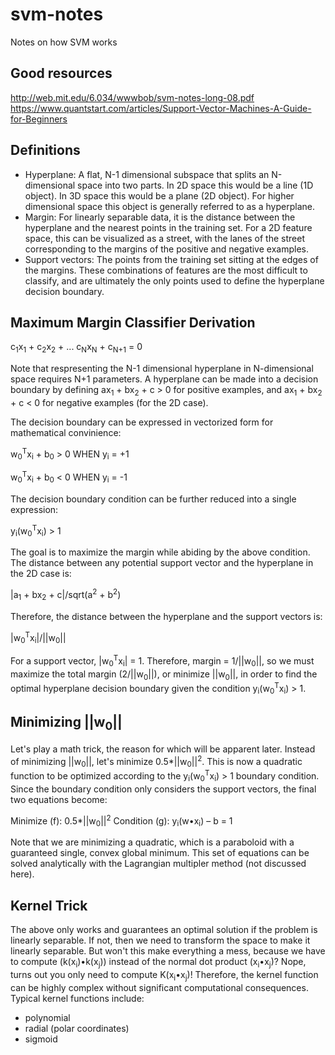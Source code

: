 # svm-notes
Notes on how SVM works

Good resources
---
http://web.mit.edu/6.034/wwwbob/svm-notes-long-08.pdf
https://www.quantstart.com/articles/Support-Vector-Machines-A-Guide-for-Beginners

Definitions
---
- Hyperplane: A flat, N-1 dimensional subspace that splits an N-dimensional space into two parts. In 2D space this would be a line (1D object). In 3D space this would be a plane (2D object). For higher dimensional space this object is generally referred to as a hyperplane.
- Margin: For linearly separable data, it is the distance between the hyperplane and the nearest points in the training set. For a 2D feature space, this can be visualized as a street, with the lanes of the street corresponding to the margins of the positive and negative examples.
- Support vectors: The points from the training set sitting at the edges of the margins. These combinations of features are the most difficult to classify, and are ultimately the only points used to define the hyperplane decision boundary.

Maximum Margin Classifier Derivation
---
c<sub>1</sub>x<sub>1</sub> + c<sub>2</sub>x<sub>2</sub> + ... c<sub>N</sub>x<sub>N</sub> + c<sub>N+1</sub> = 0

Note that respresenting the N-1 dimensional hyperplane in N-dimensional space requires N+1 parameters. A hyperplane can be made into a decision boundary by defining ax<sub>1</sub> + bx<sub>2</sub> + c > 0 for positive examples, and ax<sub>1</sub> + bx<sub>2</sub> + c < 0 for negative examples (for the 2D case).

The decision boundary can be expressed in vectorized form for mathematical convinience:

w<sub>0</sub><sup>T</sup>x<sub>i</sub> + b<sub>0</sub> > 0 WHEN y<sub>i</sub> = +1

w<sub>0</sub><sup>T</sup>x<sub>i</sub> + b<sub>0</sub> < 0 WHEN y<sub>i</sub> = -1

The decision boundary condition can be further reduced into a single expression:

y<sub>i</sub>(w<sub>0</sub><sup>T</sup>x<sub>i</sub>) > 1

The goal is to maximize the margin while abiding by the above condition. The distance between any potential support vector and the hyperplane in the 2D case is:

|a<sub>1</sub> + bx<sub>2</sub> + c|/sqrt(a<sup>2</sup> + b<sup>2</sup>)

Therefore, the distance between the hyperplane and the support vectors is:

|w<sub>0</sub><sup>T</sup>x<sub>i</sub>|/||w<sub>0</sub>||

For a support vector, |w<sub>0</sub><sup>T</sup>x<sub>i</sub>| = 1. Therefore, margin = 1/||w<sub>0</sub>||, so we must maximize the total margin (2/||w<sub>0</sub>||), or minimize ||w<sub>0</sub>||, in order to find the optimal hyperplane decision boundary given the condition y<sub>i</sub>(w<sub>0</sub><sup>T</sup>x<sub>i</sub>) > 1.

Minimizing ||w<sub>0</sub>||
---
Let's play a math trick, the reason for which will be apparent later. Instead of minimizing ||w<sub>0</sub>||, let's minimize 0.5*||w<sub>0</sub>||<sup>2</sup>. This is now a quadratic function to be optimized according to the y<sub>i</sub>(w<sub>0</sub><sup>T</sup>x<sub>i</sub>) > 1 boundary condition. Since the boundary condition only considers the support vectors, the final two equations become:

Minimize (f): 0.5*||w<sub>0</sub>||<sup>2</sup>
Condition (g): y<sub>i</sub>(w•x<sub>i</sub>) – b = 1

Note that we are minimizing a quadratic, which is a paraboloid with a guaranteed single, convex global minimum. This set of equations can be solved analytically with the Lagrangian multipler method (not discussed here).

Kernel Trick
---
The above only works and guarantees an optimal solution if the problem is linearly separable. If not, then we need to transform the space to make it linearly separable. But won't this make everything a mess, because we have to compute (k(x<sub>i</sub>)•k(x<sub>j</sub>)) instead of the normal dot product (x<sub>i</sub>•x<sub>j</sub>)? Nope, turns out you only need to compute K(x<sub>i</sub>•x<sub>j</sub>)! Therefore, the kernel function can be highly complex without significant computational consequences. Typical kernel functions include:
- polynomial
- radial (polar coordinates)
- sigmoid
